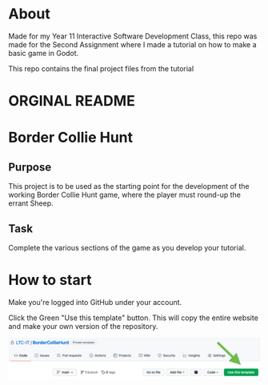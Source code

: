 # About
Made for my Year 11 Interactive Software Development Class, this repo was made for the Second Assignment where I made a tutorial on how to make a basic game in Godot.

This repo contains the final project files from the tutorial



# ORGINAL README
# Border Collie Hunt
## Purpose

This project is to be used as the starting point for the development of the working Border Collie Hunt game, where the player must round-up the errant Sheep.


## Task

Complete the various sections of the game as you develop your tutorial.


# How to start

Make you're logged into GitHub under your account. 

Click the Green "Use this template" button. This will copy the entire website and make your own version of the repository.

![Temple Button](Images/templateISD.png)

